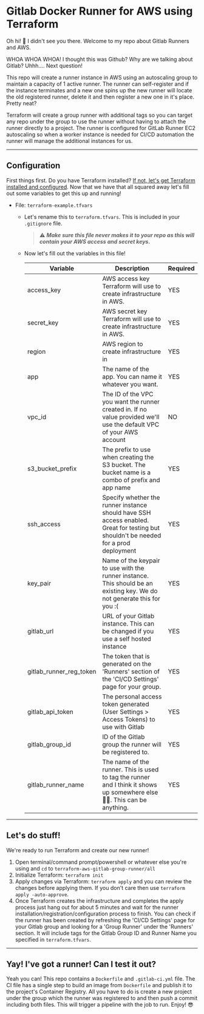 # Gitlab Docker Runner for AWS using Terraform

Oh hi! :wave: I didn't see you there. Welcome to my repo about Gitlab Runners and AWS.

WHOA WHOA WHOA! I thought this was Github? Why are we talking about Gitlab? Uhhh.... Next question!

This repo will create a runner instance in AWS using an autoscaling group to maintain a capacity of 1 active runner. The runner can self-register and if the instance terminates and a new one spins up the new runner will locate the old registered runner, delete it and then register a new one in it's place. Pretty neat?

Terraform will create a group runner with additional tags so you can target any repo under the group to use the runner without having to attach the runner directly to a project. The runner is configured for GitLab Runner EC2 autoscaling so when a worker instance is needed for CI/CD automation the runner will manage the additional instances for us.

---

## Configuration

First things first. Do you have Terraform installed? [If not, let's get Terraform installed and configured](https://learn.hashicorp.com/terraform/getting-started/install.html). Now that we have that all squared away let's fill out some variables to get this up and running!

- File: `terraform-example.tfvars`
    - Let's rename this to `terraform.tfvars`. This is included in your `.gitignore` file.
        > :warning:	***Make sure this file never makes it to your repo as this will contain your AWS access and secret keys.***
    - Now let's fill out the variables in this file!
    
        | Variable | Description | Required |
        | --- | --- | --- |
        | access_key | AWS access key Terraform will use to create infrastructure in AWS. | YES |
        | secret_key | AWS secret key Terraform will use to create infrastructure in AWS. | YES |
        | region | AWS region to create infrastructure in | YES
        | app | The name of the app. You can name it whatever you want. | YES
        | vpc_id | The ID of the VPC you want the runner created in. If no value provided we'll use the default VPC of your AWS account | NO |
        | s3_bucket_prefix | The prefix to use when creating the S3 bucket. The bucket name is a combo of prefix and app name | YES |
        | ssh_access | Specify whether the runner instance should have SSH access enabled. Great for testing but shouldn't be needed for a prod deployment | YES |
        | key_pair | Name of the keypair to use with the runner instance. This should be an existing key. We do not generate this for you :( | YES |
        | gitlab_url | URL of your Gitlab instance. This can be changed if you use a self hosted instance | YES |
        | gitlab_runner_reg_token | The token that is generated on the 'Runners'  section of the 'CI/CD Settings' page for your group. | YES |
        | gitlab_api_token | The personal access token generated (User Settings > Access Tokens) to use with Gitlab | YES |
        | gitlab_group_id | ID of the Gitlab group the runner will be registered to. | YES |
        | gitlab_runner_name | The name of the runner. This is used to tag the runner and I think it shows up somewhere else :man_shrugging:. This can be anything. | YES |

---

## Let's do stuff!

We're ready to run Terraform and create our new runner!
1. Open terminal/command prompt/powershell or whatever else you're using and `cd` to `terraform-aws-gitlab-group-runner/all`
2. Initialize Terraform: `terraform init`
3. Apply changes via Terraform: `terraform apply` and you can review the changes before applying them. If you don't care then use `terraform apply -auto-approve`.
4. Once Terraform creates the infrastructure and completes the apply process just hang out for about 5 minutes and wait for the runner installation/registration/configuration process to finish. You can check if the runner has been created by refreshing the 'CI/CD Settings' page for your Gitlab group and looking for a 'Group Runner' under the 'Runners' section. It will include tags for the Gitlab Group ID and Runner Name you specified in `terraform.tfvars`.

---

## Yay! I've got a runner! Can I test it out?

Yeah you can! This repo contains a `Dockerfile` and `.gitlab-ci.yml` file. The CI file has a single step to build an image from `Dockerfile` and publish it to the project's Container Registry. All you have to do is create a new project under the group which the runner was registered to and then push a commit including both files. This will trigger a pipeline with the job to run. Enjoy! :sunglasses: